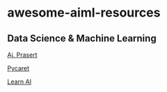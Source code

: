# awesome-aiml-resources

## Data Science & Machine Learning

[Aj. Prasert](https://www.youtube.com/c/prasertcbs/playlists)

[Pycaret](https://www.datacamp.com/tutorial/guide-for-automating-ml-workflows-using-pycaret)

[Learn AI](https://learn-ai.in.th/home)
